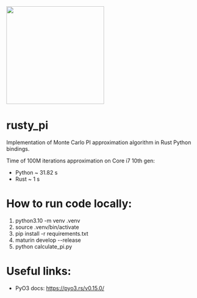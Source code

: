 <img src=https://rustacean.net/assets/rustacean-flat-happy.svg width=256>

# rusty_pi
Implementation of Monte Carlo PI approximation algorithm in Rust Python bindings.

Time of 100M iterations approximation on Core i7 10th gen:
- Python ~ 31.82 s
- Rust ~ 1 s

# How to run code locally:

1. python3.10 -m venv .venv
2. source .venv/bin/activate
3. pip install -r requirements.txt
4. maturin develop --release
5. python calculate_pi.py

# Useful links:
- PyO3 docs: https://pyo3.rs/v0.15.0/
